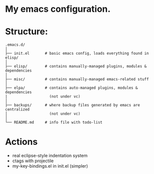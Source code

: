 My emacs configuration.
=======================

# Structure: #

    .emacs.d/
    │
    ├── init.el       # basic emacs config, loads everything found in elisp/
    │
    ├── elisp/        # contains manually-managed plugins, modules & dependencies
    │
    ├── misc/         # contains manually-managed emacs-related stuff
    │
    ├── elpa/         # contains auto-managed plugins, modules & dependencies
    |                   (not under vc)
    │
    ├── backups/      # where backup files generated by emacs are centralized
    │                   (not under vc)
    │
    └── README.md     # info file with todo-list

# Actions #

* real eclipse-style indentation system
* ctags with projectile
* my-key-bindings.el in init.el (simpler)

